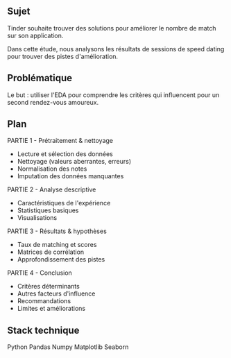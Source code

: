 ## Sujet

Tinder souhaite trouver des solutions pour améliorer le nombre de match sur son application.  

Dans cette étude, nous analysons les résultats de sessions de speed dating pour trouver des pistes d'amélioration.

## Problématique

Le but : utiliser l'EDA pour comprendre les critères qui influencent pour un second rendez-vous amoureux.

## Plan 

PARTIE 1 - Prétraitement & nettoyage
- Lecture et sélection des données  
- Nettoyage (valeurs aberrantes, erreurs)
- Normalisation des notes
- Imputation des données manquantes

PARTIE 2 - Analyse descriptive   
- Caractéristiques de l'expérience
- Statistiques basiques
- Visualisations 

PARTIE 3 - Résultats & hypothèses
- Taux de matching et scores
- Matrices de corrélation
- Approfondissement des pistes

PARTIE 4 - Conclusion  
- Critères déterminants  
- Autres facteurs d'influence
- Recommandations
- Limites et améliorations

## Stack technique 

Python
Pandas
Numpy
Matplotlib
Seaborn